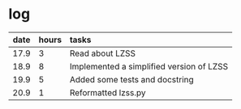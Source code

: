 # log

| date  | hours| tasks |
| :----:|:-----| :-----|
| 17.9  |  3   | Read about LZSS |
| 18.9  |  8   | Implemented a simplified version of LZSS |
| 19.9  |  5   | Added some tests and docstring |
| 20.9  |  1   | Reformatted lzss.py |
